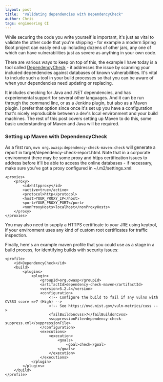 ```yaml
---
layout: post
title:  "Validating dependencies with DependencyCheck"
author: Chris
tags: engineering CI
---
```

While securing the code you write yourself is important, it's just as vital to validate the other code that you're shipping - for example a modern Spring Boot project can easily end up including dozens of other jars, any one of which can have vulnerabilities just as severe as anything in your own code.

There are various ways to keep on top of this, the example I have today is a tool called [DependencyCheck](https://jeremylong.github.io/DependencyCheck) - it addresses the issue by scanning your included dependencies against databases of known vulnerabilities. It's vital to include such a tool in your build processes so that you can be aware of when your dependencies need updating or replacing.

It includes checking for Java and .NET dependencies, and has experiemental support for several other languages. And it can be run through the command line, or as a Jenkins plugin, but also as a Maven plugin. I prefer that option since once it's set up you have a configuration that's nicely reproducible between a dev's local environment and your build machines. The rest of this post covers setting up Maven to do this, some basic understanding of Maven and Java will be required.

### Setting up Maven with DependencyCheck

As a first run, `mvn org.owasp:dependency-check-maven:check` will generate a report in target/dependency-check-report.html. Note that in a corporate environment there may be some proxy and https certification issues to address before it'll be able to access the online databases - if necessary, make sure you've got a proxy configured in ~/.m2/settings.xml:

```
<proxies>
	<proxy>
		<id>httpproxy</id>
		<active>true</active>
		<protocol>http</protocol>
		<host>YOUR_PROXY_IP</host>
		<port>YOUR_PROXY_PORT</port>
		<nonProxyHosts>localhost</nonProxyHosts>
	</proxy>
</proxies>
```

You may also need to supply a HTTPS certificate to your JRE using keytool, if your environment uses any kind of custom root certificates for traffic inspection.

Finally, here's an example maven profile that you could use as a stage in a build process, for identifying builds with security issues:

```
<profile>
	<id>DependencyCheck</id>
	<build>
		<plugins>
			<plugin>
				<groupId>org.owasp</groupId>
				<artifactId>dependency-check-maven</artifactId>
				<version>5.2.4</version>
				<configuration>
					<!-- Configure the build to fail if any vulns with CVSS3 score =>7 (High) -->
					<!-- See https://nvd.nist.gov/vuln-metrics/cuss -->
					<failBuildoncvss>7</failBuildonCvss>
					<suppressionFile>dependency-check-suppress.xml</suppressionFile>
				</configuration>
				<executions>
					<execution>
						<goals>
							<goal>check</goal> 
						</goals>
					</execution>
				</executions>
			</plugin>
		</plugins>
	</build>
</profile>
```
